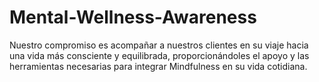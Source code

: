 # Mental-Wellness-Awareness
Nuestro compromiso es acompañar a nuestros clientes en su viaje hacia una vida más consciente y equilibrada, proporcionándoles el apoyo y las herramientas necesarias para integrar Mindfulness en su vida cotidiana.
